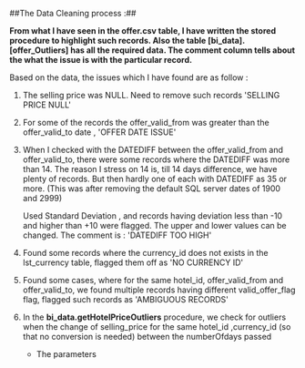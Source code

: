 
##The Data Cleaning process :##

**From what I have seen in the offer.csv table, I have written the stored procedure
to highlight such records. Also the table [bi_data].[offer_Outliers] has all the required data.
The comment column tells about the what the issue is with the particular record.**

Based on the data, the issues which I have found are as follow :

1. The selling price was NULL. Need to remove such records  'SELLING PRICE NULL'
2. For some of the records the offer_valid_from was greater than the offer_valid_to date , 'OFFER DATE ISSUE'
3. When I checked with the DATEDIFF between the offer_valid_from and offer_valid_to, there were some records
   where the DATEDIFF was more than 14. The reason I stress on 14 is, till 14 days difference, we have plenty of records.
   But then hardly one of each with DATEDIFF as 35 or more. (This was after removing the default SQL server dates of 1900 and      2999)
   
   Used Standard Deviation , and records having deviation less than -10 and higher than +10 were flagged. The upper and lower
   values can be changed. The comment is : 'DATEDIFF TOO HIGH'
4. Found some records where the currency_id does not exists in the lst_currency table, flagged them off as 'NO CURRENCY ID'
5. Found some cases, where for the same hotel_id, offer_valid_from and offer_valid_to, we found multiple records
   having different valid_offer_flag flag, flagged such records as 'AMBIGUOUS RECORDS'
6. In the **bi_data.getHotelPriceOutliers** procedure, we check for outliers when the change of selling_price for the same
   hotel_id ,currency_id (so that no conversion is needed) between the numberOfdays passed 
   * The parameters
  
